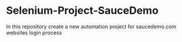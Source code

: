 # Selenium-Project-SauceDemo
In this repository create a new automation project for saucedemo.com websites login process
